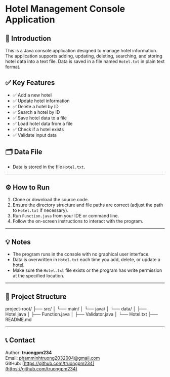 # Hotel Management Console Application

## 📌 Introduction

This is a Java console application designed to manage hotel information. The application supports adding, updating, deleting, searching, and storing hotel data into a text file. Data is saved in a file named `Hotel.txt` in plain text format.

## ✅ Key Features

- ✅ Add a new hotel  
- ✅ Update hotel information  
- ✅ Delete a hotel by ID  
- ✅ Search a hotel by ID  
- ✅ Save hotel data to a file  
- ✅ Load hotel data from a file  
- ✅ Check if a hotel exists  
- ✅ Validate input data  

## 🗂️ Data File

- Data is stored in the file `Hotel.txt`.
___

## ⚙️ How to Run

1. Clone or download the source code.  
2. Ensure the directory structure and file paths are correct (adjust the path to `Hotel.txt` if necessary).  
3. Run `Function.java` from your IDE or command line.  
4. Follow the on-screen instructions to interact with the program.
___

## 💡 Notes

- The program runs in the console with no graphical user interface.  
- Data is overwritten in `Hotel.txt` each time you add, delete, or update a hotel.  
- Make sure the `Hotel.txt` file exists or the program has write permission at the specified location.
___

## 📁 Project Structure
project-root/
├── src/
│ └── main/
│ └── java/
│ └── data/
│ ├── Hotel.java
│ ├── Function.java
│ ├── Validator.java
│ └── Hotel.txt
├── README.md
___

## 📞 Contact

Author: **truongpm234**  
Email: phamminhtruong2032004@gmail.com  
GitHub: [https://github.com/truongpm234](https://github.com/truongpm234)
